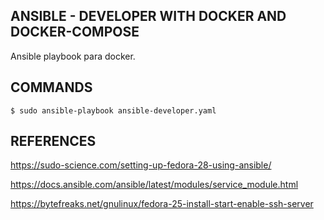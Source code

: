 ## ANSIBLE - DEVELOPER WITH DOCKER AND DOCKER-COMPOSE

Ansible playbook para docker.

## COMMANDS

```
$ sudo ansible-playbook ansible-developer.yaml
```

## REFERENCES

https://sudo-science.com/setting-up-fedora-28-using-ansible/

https://docs.ansible.com/ansible/latest/modules/service_module.html

https://bytefreaks.net/gnulinux/fedora-25-install-start-enable-ssh-server
